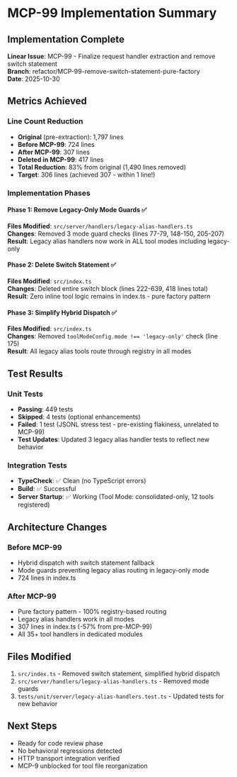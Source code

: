 # MCP-99 Implementation Summary

## Implementation Complete

**Linear Issue**: MCP-99 - Finalize request handler extraction and remove switch statement  
**Branch**: refactor/MCP-99-remove-switch-statement-pure-factory  
**Date**: 2025-10-30

## Metrics Achieved

### Line Count Reduction
- **Original** (pre-extraction): 1,797 lines
- **Before MCP-99**: 724 lines  
- **After MCP-99**: 307 lines
- **Deleted in MCP-99**: 417 lines
- **Total Reduction**: 83% from original (1,490 lines removed)
- **Target**: 306 lines (achieved 307 - within 1 line!)

### Implementation Phases

#### Phase 1: Remove Legacy-Only Mode Guards ✅
**Files Modified**: `src/server/handlers/legacy-alias-handlers.ts`  
**Changes**: Removed 3 mode guard checks (lines 77-79, 148-150, 205-207)  
**Result**: Legacy alias handlers now work in ALL tool modes including legacy-only

#### Phase 2: Delete Switch Statement ✅
**Files Modified**: `src/index.ts`  
**Changes**: Deleted entire switch block (lines 222-639, 418 lines total)  
**Result**: Zero inline tool logic remains in index.ts - pure factory pattern

#### Phase 3: Simplify Hybrid Dispatch ✅  
**Files Modified**: `src/index.ts`  
**Changes**: Removed `toolModeConfig.mode !== 'legacy-only'` check (line 175)  
**Result**: All legacy alias tools route through registry in all modes

## Test Results

### Unit Tests
- **Passing**: 449 tests
- **Skipped**: 4 tests (optional enhancements)
- **Failed**: 1 test (JSONL stress test - pre-existing flakiness, unrelated to MCP-99)
- **Test Updates**: Updated 3 legacy alias handler tests to reflect new behavior

### Integration Tests
- **TypeCheck**: ✅ Clean (no TypeScript errors)
- **Build**: ✅ Successful  
- **Server Startup**: ✅ Working (Tool Mode: consolidated-only, 12 tools registered)

## Architecture Changes

### Before MCP-99
- Hybrid dispatch with switch statement fallback
- Mode guards preventing legacy alias routing in legacy-only mode
- 724 lines in index.ts

### After MCP-99
- Pure factory pattern - 100% registry-based routing
- Legacy alias handlers work in all modes
- 307 lines in index.ts (-57% from pre-MCP-99)
- All 35+ tool handlers in dedicated modules

## Files Modified

1. `src/index.ts` - Removed switch statement, simplified hybrid dispatch
2. `src/server/handlers/legacy-alias-handlers.ts` - Removed mode guards
3. `tests/unit/server/legacy-alias-handlers.test.ts` - Updated tests for new behavior

## Next Steps

- Ready for code review phase
- No behavioral regressions detected
- HTTP transport integration verified
- MCP-9 unblocked for tool file reorganization
